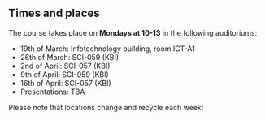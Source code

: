 ## Times and places
The course takes place on **Mondays at 10-13** in the following auditoriums:

- 19th of March: Infotechnology building, room ICT-A1
- 26th of March: SCI-059 (KBI)
- 2nd of April: SCI-057 (KBI)
- 9th of April: SCI-059 (KBI)
- 16th of April: SCI-057 (KBI)
- Presentations: TBA

Please note that locations change and recycle each week! 
